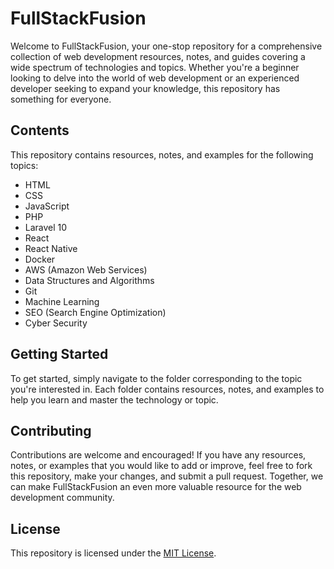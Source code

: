 # FullStackFusion

Welcome to FullStackFusion, your one-stop repository for a comprehensive collection of web development resources, notes, and guides covering a wide spectrum of technologies and topics. Whether you're a beginner looking to delve into the world of web development or an experienced developer seeking to expand your knowledge, this repository has something for everyone.

## Contents

This repository contains resources, notes, and examples for the following topics:

- HTML
- CSS
- JavaScript
- PHP
- Laravel 10
- React
- React Native
- Docker
- AWS (Amazon Web Services)
- Data Structures and Algorithms
- Git
- Machine Learning
- SEO (Search Engine Optimization)
- Cyber Security

## Getting Started

To get started, simply navigate to the folder corresponding to the topic you're interested in. Each folder contains resources, notes, and examples to help you learn and master the technology or topic.

## Contributing

Contributions are welcome and encouraged! If you have any resources, notes, or examples that you would like to add or improve, feel free to fork this repository, make your changes, and submit a pull request. Together, we can make FullStackFusion an even more valuable resource for the web development community.

## License

This repository is licensed under the [MIT License](LICENSE).
